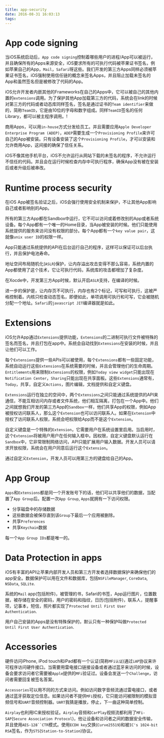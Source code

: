 ```yaml
---
title: app-security
date: 2016-08-31 16:03:13
tags:
---
```

# App code signing

当iOS系统启动后，`App code
signing`控制着哪些用户的进程/App可以被运行，并且确保所有的Apps来源安全，iOS要求所有的可执行代码被苹果证书签名，例如苹果自己的App，`Mail`，`Safari`呀这些。我们开发的第三方Apps同样必须被苹果证书签名，iOS强制使用信任链的概念来签名Apps，并且阻止加载未签名的App和虽然签名但是被修改了代码的App。

iOS允许开发者内嵌其他的Frameworks在自己的Apps中，它可以被自己的其他内置的`extensions`调用。为了保护其他App加载第三方的代码，系统会在link的时候对第三方的代码或者动态库同样签名，签名是通过证书的`Team identifier`来做的，简称`TeamID`，它是由10位的字母和数字组成。同样`TeamID`签名的任何Library，都可以被主程序调用。!

商用Apps，可以用`in-house`方式分发给员工。并且需要应用`Apple Developer Enterprise Program (ADEP)`，`ADEP`需要生成一个`Provisioning Profile`来许可自己的App被安装。只有设备安装了这个`Provisioning Profile`，才可以安装和允许商用App，这间接的确保了信任关系。

iOS不像其他手机平台，iOS不允许运行从网站下载的未签名的程序，不允许运行不信任的代码。并且会在运行时候检查内存中可执行程序，确保App没有被在安装后或者升级后被串改。

# Runtime process security

在iOS
App被签名验证之后，iOS会强行使用安全机制来保护，不让其他App影响自己或者影响别的App。

所有的第三方App都在Sandbox中运行，它不可以访问或着修改别的App或者系统设备。每个App都有一个唯一的Home目录，当App被安装的时候。他们只能使用系统提供的服务来访问没有权限的部分。每个App都有一个`key value pair`，这就像`unix user ID`的权限一样。

App只能通过系统提供的API在后台运行自己的程序，这样可以保证可以后台执行，并且保护电池寿命。

地址空间布局随机化(`ASLR`)保护，让内存溢出攻击变得不那么容易，系统内置的App都使用了这个技术，它让可执行代码，系统库的攻击都增加了复杂度。

在Xocde中，开发第三方App时候，默认开启`ASLR`支持，在编译的时候。

进一步的保护是，让内存页不可执行，内存也有2个标记，可写和可执行，这被严格控制着。内核只检查动态签名，即便如此，单项调用可执行和可写，它会被随机分配一个地址。`Safari`的`javascript JIT`编译器就是如此。

# Extensions

iOS允许App通过`Extensions`提供功能，`Extensions`的二进制可执行文件被特殊的签名而签名，并且打包在app中。系统会自动找到`Extensions`在安装的时候，并且让他们可以工作。

每个`Extensions`提供一些APIs可以被使用，每个`Extensions`都有一些固定功能，系统自动运行这些`Extensions`在系统需要的时候，并且会管理他们的生命周期。`Entitlements`用来限制`Extensions`的权限，例如`Today view widget`只能出现在`Notification Center`，`Sharing`只能出现在共享面板。这些`Extensions`通常有，`Today`，共享，自定义`Actions`，图片编辑，文档提供和自定义键盘。

`Extensions`运行在独立的空间中，两个`Extensions`之间只能通过系统提供的API来通信，不能互相访问内存或者文件系统，他们相互隔离，打包在一个App中。他们之间就想我们开发的第三方App的`Sandbox`一样，他们共享App的权限，例如App被授权访问联系人，那么这个`Extension`也可以访问联系人。如果在`Extension`中授权了访问联系人权限，系统会吧权限给App而不是这个`Extension`。

自定义键盘是一个特殊的`Extension`，它需要用户在系统设置里启用。当启用时，这个`Extension`将被用户用户在任何输入框中。因权限，自定义键盘默认运行在`Sandbox`中，它非常限制网络访问，API只能扩展用户输入数据。开发人员可以请求开放权限，系统会在用户同意后运行这个`Extension`。

通过自定义`Extension`，开发人员可以用第三方的键盘给自己的App。

# App Group

`Apps`和`Extensions`都是同一个开发账号下的话，他们可以共享他们的数据，当配置了`App Group`后。配置一次`App Group`, `Apps`就拥有一下访问权限。

* 分享磁盘中的存储数据
* 这些数据会被保存直到该`Group`下最后一个应用被删除。
* 共享`Preferences`
* 共享`Keychain`数据

每一个`App Group IDs`都是唯一的。

# Data Protection in apps

iOS有丰富的API让苹果内部开发人员和第三方开发者选择数据保护来确保他们的app安全。数据保护可以用在文件和数据库，包括`NSFileManager`, `CoreData`, `NSData`, `SQLite`.

系统的`Mail` app(包括附件)，被管理的书，Safari的书签，App运行图片，位置数据，被存储在安全的密码，用户的密码和指纹，日历(包括附件)，联系人，提醒事项，记事本，短信，照片都实现了`Protected Until First User Authentication`.

用户自己安装的Apps是没有特殊保护的，默认只有一种保护叫做`Protected Until First User Authentication`.

# Accessories

硬件访问iPhone, iPod touch和iPad都有一个认证(简称`MFi认证`)通过`iAP`协议来许可程序访问硬件接口。当需要用雷电接口链接设备或者通过蓝牙来访问的时候，设备会要求访问者它需要被`Apple`提供的`MFi`验证过。设备会发送一个`Challenge`，访问者需要回复被签名答案。

`Accessories`可以用不同的方式来访问。例如访问数字音频流通过雷电接口，或者通过蓝牙获取定位信息。如果访问者不提供`MFi`授权，它只能访问被限制的模拟音频信号和`UART`音频控制器。`UART`我猜是播放，停止，下一曲这种简单控制。

`Airplay`也利用IC来授权验证。`Airplay`音频和`CarPlay`视频流都利用了`MFi-SAP`(`Secure Association Protocol`)，他让设备和访问者之间的数据安全传输，并且使用`AES-128``CTR`模式。使用`ECDH key`交换(`Curve25519`)和被`IC's 1024-bit RSA`签名，作为`STS`(`Station-to-Station`)协议。
